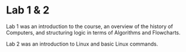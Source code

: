 # Lab 1 & 2

Lab 1 was an introduction to the course, an overview of the history of Computers, and structuring logic in terms of Algorithms and Flowcharts.

Lab 2 was an introduction to Linux and basic Linux commands.
